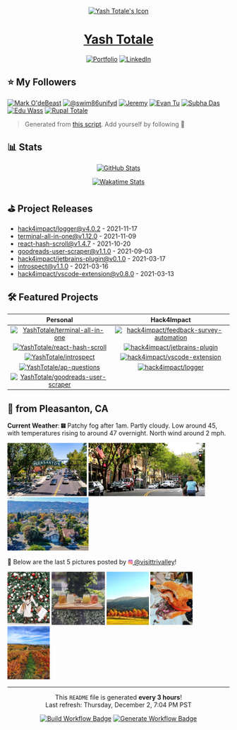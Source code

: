<p align="center"><a href="https://yashtotale.dev/"><img src="https://yashtotale.dev/logo512.png" alt="Yash Totale's Icon" width="100"></a></p>
<h1 align="center"><a href="https://yashtotale.dev/">Yash Totale</a></h1>

<p align="center">
  <a href="https://yashtotale.dev/" title="Portfolio"><img src="https://img.shields.io/badge/Portfolio-lightblue?style=for-the-badge" alt="Portfolio"/></a>
  <a href="https://www.linkedin.com/in/yash-totale/" title="LinkedIn"><img src="https://img.shields.io/badge/LinkedIn-0077B5?style=for-the-badge&logo=linkedin&logoColor=white" alt="LinkedIn"></a>
</p>

## ⭐️ My Followers

<!-- START FOLLOWERS -->

<a href="https://github.com/Skatan666" title="Mark O'deBeast"><img src="https://img.shields.io/badge/Mark%20O'deBeast-24292e?style=flat&logo=Github&logoColor=white&link=https://github.com/Skatan666" alt="Mark O'deBeast" /></a> <a href="https://github.com/swim86unifyd" title="@swim86unifyd"><img src="https://img.shields.io/badge/@swim86unifyd-24292e?style=flat&logo=Github&logoColor=white&link=https://github.com/swim86unifyd" alt="@swim86unifyd" /></a> <a href="https://github.com/jeremy-coleman" title="Jeremy"><img src="https://img.shields.io/badge/Jeremy-24292e?style=flat&logo=Github&logoColor=white&link=https://github.com/jeremy-coleman" alt="Jeremy" /></a> <a href="https://github.com/evanjt06" title="Evan Tu"><img src="https://img.shields.io/badge/Evan%20Tu-24292e?style=flat&logo=Github&logoColor=white&link=https://github.com/evanjt06" alt="Evan Tu" /></a> <a href="https://github.com/subatuba21" title="Subha Das"><img src="https://img.shields.io/badge/Subha%20Das-24292e?style=flat&logo=Github&logoColor=white&link=https://github.com/subatuba21" alt="Subha Das" /></a> <a href="https://github.com/eduwass" title="Edu Wass"><img src="https://img.shields.io/badge/Edu%20Wass-24292e?style=flat&logo=Github&logoColor=white&link=https://github.com/eduwass" alt="Edu Wass" /></a> <a href="https://github.com/rupaltotale" title="Rupal Totale"><img src="https://img.shields.io/badge/Rupal%20Totale-24292e?style=flat&logo=Github&logoColor=white&link=https://github.com/rupaltotale" alt="Rupal Totale" /></a>

<!-- END FOLLOWERS -->

> Generated from [this script](https://github.com/YashTotale/YashTotale/blob/main/scripts/generate/get-followers.ts). Add yourself by following 🙂

## 📊 Stats

<p align="center">
  <a href="https://github.com/anuraghazra/github-readme-stats"><img src="https://github-readme-stats.vercel.app/api?username=YashTotale&count_private=true&show_icons=true&theme=slateorange&title_color=fff" alt="GitHub Stats" title="GitHub Stats"></a>
</p>

<p align="center">
  <a href="https://wakatime.com/@YashT"><img src="https://github-readme-stats.vercel.app/api/wakatime?username=YashT&theme=slateorange&layout=compact&custom_title=Yash%20Totale%27s%20Weekly%20Wakatime%20Stats&title_color=fff" alt="Wakatime Stats" title="Wakatime Stats"></a>
</p>

## ⛳️ Project Releases

<!-- START RELEASES -->

- <a href="https://github.com/hack4impact/logger/releases/tag/v4.0.2" target="_blank" title="hack4impact/logger">hack4impact/logger@v4.0.2</a> - 2021-11-17
- <a href="https://github.com/YashTotale/terminal-all-in-one/releases/tag/v1.12.0" target="_blank" title="terminal-all-in-one">terminal-all-in-one@v1.12.0</a> - 2021-11-09
- <a href="https://github.com/YashTotale/react-hash-scroll/releases/tag/v1.4.7" target="_blank" title="react-hash-scroll">react-hash-scroll@v1.4.7</a> - 2021-10-20
- <a href="https://github.com/YashTotale/goodreads-user-scraper/releases/tag/v1.1.0" target="_blank" title="goodreads-user-scraper">goodreads-user-scraper@v1.1.0</a> - 2021-09-03
- <a href="https://github.com/hack4impact/jetbrains-plugin/releases/tag/v0.1.0" target="_blank" title="hack4impact/jetbrains-plugin">hack4impact/jetbrains-plugin@v0.1.0</a> - 2021-03-17
- <a href="https://github.com/YashTotale/introspect/releases/tag/v1.1.0" target="_blank" title="introspect">introspect@v1.1.0</a> - 2021-03-16
- <a href="https://github.com/hack4impact/vscode-extension/releases/tag/v0.8.0" target="_blank" title="hack4impact/vscode-extension">hack4impact/vscode-extension@v0.8.0</a> - 2021-03-13

<!-- END RELEASES -->

## 🛠 Featured Projects

<!-- START PROJECTS -->

|                                                                                                                                              Personal                                                                                                                                               |                                                                                                                                                       Hack4Impact                                                                                                                                                       |
| :-------------------------------------------------------------------------------------------------------------------------------------------------------------------------------------------------------------------------------------------------------------------------------------------------: | :---------------------------------------------------------------------------------------------------------------------------------------------------------------------------------------------------------------------------------------------------------------------------------------------------------------------: |
|       <a href="https://github.com/YashTotale/terminal-all-in-one"><img src="https://github-readme-stats.vercel.app/api/pin?username=YashTotale&repo=terminal-all-in-one&theme=slateorange&title_color=fff" alt="YashTotale/terminal-all-in-one" title="YashTotale/terminal-all-in-one" /></a>       | <a href="https://github.com/hack4impact/feedback-survey-automation"><img src="https://github-readme-stats.vercel.app/api/pin?username=hack4impact&repo=feedback-survey-automation&theme=slateorange&title_color=fff" alt="hack4impact/feedback-survey-automation" title="hack4impact/feedback-survey-automation" /></a> |
|           <a href="https://github.com/YashTotale/react-hash-scroll"><img src="https://github-readme-stats.vercel.app/api/pin?username=YashTotale&repo=react-hash-scroll&theme=slateorange&title_color=fff" alt="YashTotale/react-hash-scroll" title="YashTotale/react-hash-scroll" /></a>           |                     <a href="https://github.com/hack4impact/jetbrains-plugin"><img src="https://github-readme-stats.vercel.app/api/pin?username=hack4impact&repo=jetbrains-plugin&theme=slateorange&title_color=fff" alt="hack4impact/jetbrains-plugin" title="hack4impact/jetbrains-plugin" /></a>                     |
|                         <a href="https://github.com/YashTotale/introspect"><img src="https://github-readme-stats.vercel.app/api/pin?username=YashTotale&repo=introspect&theme=slateorange&title_color=fff" alt="YashTotale/introspect" title="YashTotale/introspect" /></a>                         |                     <a href="https://github.com/hack4impact/vscode-extension"><img src="https://github-readme-stats.vercel.app/api/pin?username=hack4impact&repo=vscode-extension&theme=slateorange&title_color=fff" alt="hack4impact/vscode-extension" title="hack4impact/vscode-extension" /></a>                     |
|                     <a href="https://github.com/YashTotale/ap-questions"><img src="https://github-readme-stats.vercel.app/api/pin?username=YashTotale&repo=ap-questions&theme=slateorange&title_color=fff" alt="YashTotale/ap-questions" title="YashTotale/ap-questions" /></a>                     |                                         <a href="https://github.com/hack4impact/logger"><img src="https://github-readme-stats.vercel.app/api/pin?username=hack4impact&repo=logger&theme=slateorange&title_color=fff" alt="hack4impact/logger" title="hack4impact/logger" /></a>                                         |
| <a href="https://github.com/YashTotale/goodreads-user-scraper"><img src="https://github-readme-stats.vercel.app/api/pin?username=YashTotale&repo=goodreads-user-scraper&theme=slateorange&title_color=fff" alt="YashTotale/goodreads-user-scraper" title="YashTotale/goodreads-user-scraper" /></a> |                                                                                                                                                                                                                                                                                                                         |

<!-- END PROJECTS -->

## 👋 from Pleasanton, CA

**Current Weather**: <!-- START WEATHER --><img src="assets/pleasanton/weather.png" alt="" height="10" /> Patchy fog after 1am. Partly cloudy. Low around 45, with temperatures rising to around 47 overnight. North wind around 2 mph.<!-- END WEATHER -->

<!-- START PICTURES -->

<img src="assets/pleasanton/static/1.jpeg" height="120" /> <img src="assets/pleasanton/static/2.png" height="120" /> <img src="assets/pleasanton/static/3.jpeg" height="120" />

🔽 Below are the last 5 pictures posted by <a href="https://www.instagram.com/visittrivalley/" target="_blank"><img src="assets/instagram.png" width="10"/> @visittrivalley</a>!

<img src="assets/pleasanton/instagram/1.jpg" height="120" /> <img src="assets/pleasanton/instagram/2.jpg" height="120" /> <img src="assets/pleasanton/instagram/3.jpg" height="120" /> <img src="assets/pleasanton/instagram/4.jpg" height="120" /> <img src="assets/pleasanton/instagram/5.jpg" height="120" />

<!-- END PICTURES -->

---

<p align="center">This <code>README</code> file is generated <strong>every 3 hours</strong>!<br>Last refresh: <!-- START REFRESH -->Thursday, December 2, 7:04 PM PST<!-- END REFRESH --></p>

<p align="center">
  <a href="https://github.com/YashTotale/YashTotale/actions/workflows/integrate.yml" target="_blank" title="Build Workflow Badge"><img src="https://img.shields.io/github/workflow/status/YashTotale/YashTotale/Integrate?logo=github&logoColor=FFFFFF&labelColor=000000&label=Build&style=flat-square" alt="Build Workflow Badge" /></a>
  <a href="https://github.com/YashTotale/YashTotale/actions/workflows/generate.yml" target="_blank" title="Generate Workflow Badge"><img src="https://img.shields.io/github/workflow/status/YashTotale/YashTotale/Generate?logo=github&logoColor=FFFFFF&labelColor=000000&label=Generate&style=flat-square" alt="Generate Workflow Badge" /></a>
</p>
